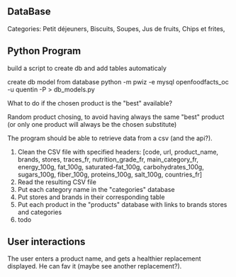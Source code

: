 ## DataBase
Categories:
Petit déjeuners,
Biscuits,
Soupes,
Jus de fruits,
Chips et frites,



## Python Program

build a script to create db and add tables automaticaly

create db model from database
python -m pwiz -e mysql openfoodfacts_oc -u quentin -P > db_models.py

What to do if the chosen product is the "best" available?

Random product chosing, to avoid having always the same "best" product (or only one product will always be the chosen substitute)

The program should be able to retrieve data from a csv (and the api?).

1. Clean the CSV file with specified headers: [code, url, product_name, brands, stores, traces_fr, nutrition_grade_fr, main_category_fr, energy_100g, fat_100g, saturated-fat_100g, carbohydrates_100g, sugars_100g, fiber_100g, proteins_100g, salt_100g, countries_fr]
2. Read the resulting CSV file
3. Put each category name in the "categories" database
4. Put stores and brands in their corresponding table
4. Put each product in the "products" database with links to brands stores and categories
5. todo

## User interactions
The user enters a product name, and gets a healthier replacement displayed.
He can fav it (maybe see another replacement?).
